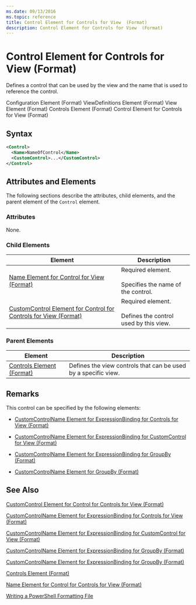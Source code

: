 ```yaml
---
ms.date: 09/13/2016
ms.topic: reference
title: Control Element for Controls for View  (Format)
description: Control Element for Controls for View  (Format)
---
```

# Control Element for Controls for View  (Format)

Defines a control that can be used by the view and the name that is used to reference the control.

Configuration Element (Format)
ViewDefinitions Element (Format)
View Element (Format)
Controls Element (Format)
Control Element for Controls for View (Format)

## Syntax

```xml
<Control>
  <Name>NameOfControl</Name>
  <CustomControl>...</CustomControl>
</Control>
```

## Attributes and Elements

The following sections describe the attributes, child elements, and the parent element of the `Control` element.

### Attributes

None.

### Child Elements

|Element|Description|
|-------------|-----------------|
|[Name Element for Control for View (Format)](./name-element-for-control-for-controls-for-view-format.md)|Required element.<br /><br /> Specifies the name of the control.|
|[CustomControl Element for Control for Controls for View (Format)](./customcontrol-element-for-control-for-controls-for-view-format.md)|Required element.<br /><br /> Defines the control used by this view.|

### Parent Elements

|Element|Description|
|-------------|-----------------|
|[Controls Element (Format)](./controls-element-for-view-format.md)|Defines the view controls that can be used by a specific view.|

## Remarks

This control can be specified by the following elements:

- [CustomControlName Element for ExpressionBinding for Controls for View (Format)](./customcontrolname-element-for-expressionbinding-for-controls-for-view-format.md)

- [CustomControlName Element for ExpressionBinding for CustomControl for View (Format)](./customcontrolname-element-for-expressionbinding-for-customcontrol-for-view-format.md)

- [CustomControlName Element for ExpressionBinding for GroupBy (Format)](./customcontrolname-element-for-expressionbinding-for-groupby-format.md)

- [CustomControlName Element for GroupBy (Format)](./customcontrolname-element-for-groupby-format.md)

## See Also

[CustomControl Element for Control for Controls for View (Format)](./customcontrol-element-for-control-for-controls-for-view-format.md)

[CustomControlName Element for ExpressionBinding for Controls for View (Format)](./customcontrolname-element-for-expressionbinding-for-controls-for-view-format.md)

[CustomControlName Element for ExpressionBinding for CustomControl for View (Format)](./customcontrolname-element-for-expressionbinding-for-customcontrol-for-view-format.md)

[CustomControlName Element for ExpressionBinding for GroupBy (Format)](./customcontrolname-element-for-expressionbinding-for-groupby-format.md)

[CustomControlName Element for ExpressionBinding for GroupBy (Format)](./customcontrolname-element-for-expressionbinding-for-groupby-format.md)

[Controls Element (Format)](./controls-element-for-view-format.md)

[Name Element for Control for Controls for View (Format)](./name-element-for-control-for-controls-for-view-format.md)

[Writing a PowerShell Formatting File](./writing-a-powershell-formatting-file.md)
